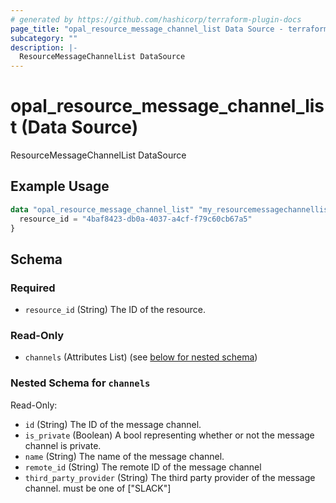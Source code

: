 ```yaml
---
# generated by https://github.com/hashicorp/terraform-plugin-docs
page_title: "opal_resource_message_channel_list Data Source - terraform-provider-opal"
subcategory: ""
description: |-
  ResourceMessageChannelList DataSource
---
```


# opal_resource_message_channel_list (Data Source)

ResourceMessageChannelList DataSource

## Example Usage

```terraform
data "opal_resource_message_channel_list" "my_resourcemessagechannellist" {
  resource_id = "4baf8423-db0a-4037-a4cf-f79c60cb67a5"
}
```

<!-- schema generated by tfplugindocs -->
## Schema

### Required

- `resource_id` (String) The ID of the resource.

### Read-Only

- `channels` (Attributes List) (see [below for nested schema](#nestedatt--channels))

<a id="nestedatt--channels"></a>
### Nested Schema for `channels`

Read-Only:

- `id` (String) The ID of the message channel.
- `is_private` (Boolean) A bool representing whether or not the message channel is private.
- `name` (String) The name of the message channel.
- `remote_id` (String) The remote ID of the message channel
- `third_party_provider` (String) The third party provider of the message channel. must be one of ["SLACK"]


